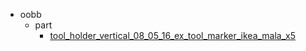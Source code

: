 * oobb
  * part
    * [tool_holder_vertical_08_05_16_ex_tool_marker_ikea_mala_x5](oobb/part/tool_holder_vertical_08_05_16_ex_tool_marker_ikea_mala_x5)
